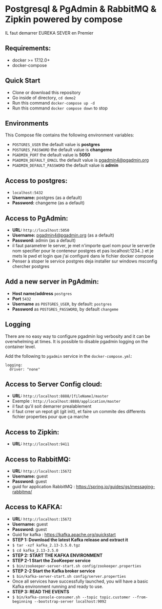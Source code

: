 # Postgresql & PgAdmin & RabbitMQ & Zipkin powered by compose

IL faut demarrer EUREKA SEVER en Premier

## Requirements:
* docker >= 17.12.0+
* docker-compose

## Quick Start
* Clone or download this repository
* Go inside of directory,  `cd demo2`
* Run this command `docker-compose up -d`
* Run this command `docker compose down` to  stop


## Environments
This Compose file contains the following environment variables:

* `POSTGRES_USER` the default value is **postgres**
* `POSTGRES_PASSWORD` the default value is **changeme**
* `PGADMIN_PORT` the default value is **5050**
* `PGADMIN_DEFAULT_EMAIL` the default value is pgadmin4@pgadmin.org
* `PGADMIN_DEFAULT_PASSWORD` the default value is **admin**

## Access to postgres: 
* `localhost:5432`
* **Username:** postgres (as a default)
* **Password:** changeme (as a default)

## Access to PgAdmin: 
* **URL:** `http://localhost:5050`
* **Username:** pgadmin4@pgadmin.org (as a default)
* **Password:** admin (as a default)
* il faut parametrer le server, je met n'importe quel nom pour le server(le nom specifier pour le conteneur postgres et pas localhost:1234..) et je mets le pwd et login que j'ai configuré dans le fichier docker compose
* Penser à stoper le service postgres deja installer sur windows msconfig chercher postgres

## Add a new server in PgAdmin:
* **Host name/address** `postgres`
* **Port** `5432`
* **Username** as `POSTGRES_USER`, by default: `postgres`
* **Password** as `POSTGRES_PASSWORD`, by default `changeme`

## Logging

There are no easy way to configure pgadmin log verbosity and it can be overwhelming at times. It is possible to disable pgadmin logging on the container level.

Add the following to `pgadmin` service in the `docker-compose.yml`:

```
logging:
  driver: "none"
```

## Access to Server Config cloud: 
* **URL:** `http://localhost:8888/[fileName]/master`
* Exemple : `http://localhost:8888/application/master`
* il faut qu'il soit demarrer prealablement
* il faut crrer un repot git (git init), et faire un commite des differents fichier properties pour que ça marche


## Access to Zipkin: 
* **URL:** `http://localhost:9411`


## Access to RabbitMQ: 
* **URL:** `http://localhost:15672`
* **Username:** guest
* **Password:** guest
* guid for application RabbitMQ : https://spring.io/guides/gs/messaging-rabbitmq/


## Access to KAFKA: 
* **URL:** `http://localhost:15672`
* **Username:** guest
* **Password:** guest
* Guid for kafka : https://kafka.apache.org/quickstart
* **STEP 1: Download the latest Kafka release and extract it**
* `$ tar -xzf kafka_2.13-3.5.0.tgz`
* `$ cd kafka_2.13-3.5.0`
* **STEP 2: START THE KAFKA ENVIRONMENT**
* **STEP 2-1 Start the ZooKeeper service**
* `$ bin/zookeeper-server-start.sh config/zookeeper.properties`
* **STEP 2-2 Start the Kafka broker service**
* `$ bin/kafka-server-start.sh config/server.properties`
* Once all services have successfully launched, you will have a basic Kafka environment running and ready to use.
* **STEP 3: READ THE EVENTS**
* `$ bin/kafka-console-consumer.sh --topic topic.customer --from-beginning --bootstrap-server localhost:9092`
